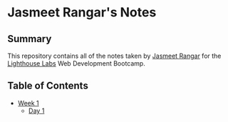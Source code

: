 # Jasmeet Rangar's Notes
## Summary 

This repository contains all of the notes taken by [Jasmeet Rangar](https://github.com/JasmeetRangar) for the [Lighthouse Labs](https://www.lighthouselabs.ca/) Web Development Bootcamp.

## Table of Contents

* [Week 1](/Week_1)
  * [Day 1](/Week_1/Day_1)